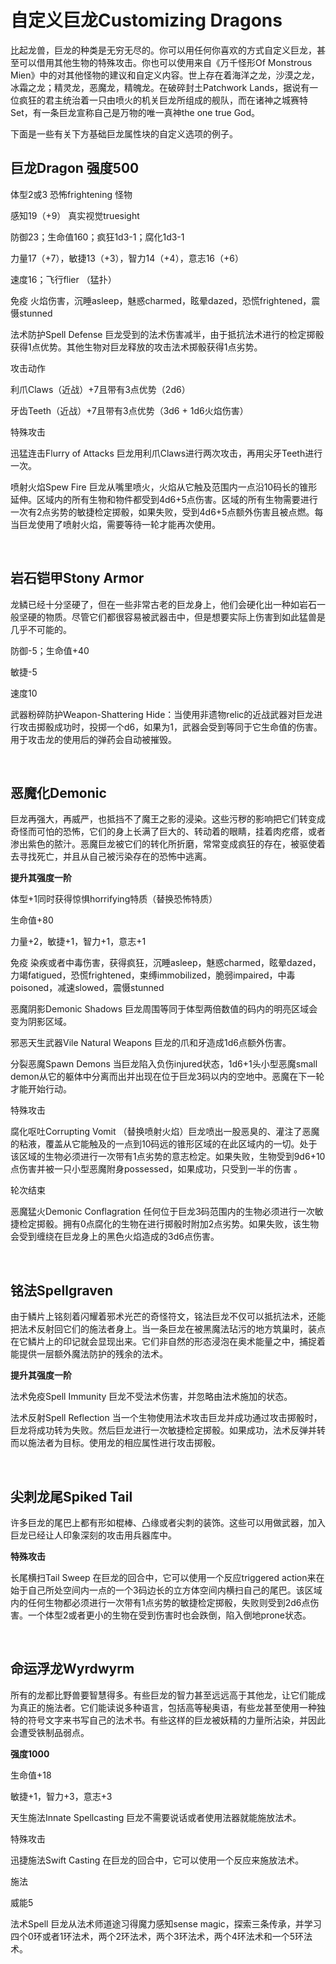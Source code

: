 # 自定义巨龙Customizing Dragons

比起龙兽，巨龙的种类是无穷无尽的。你可以用任何你喜欢的方式自定义巨龙，甚至可以借用其他生物的特殊攻击。你也可以使用来自《万千怪形Of
Monstrous
Mien》中的对其他怪物的建议和自定义内容。世上存在着海洋之龙，沙漠之龙，冰霜之龙；精灵龙，恶魔龙，精魄龙。在破碎封土Patchwork
Lands，据说有一位疯狂的君主统治着一只由喷火的机关巨龙所组成的舰队，而在诸神之城赛特Set，有一条巨龙宣称自己是万物的唯一真神the
one true God。

下面是一些有关下方基础巨龙属性块的自定义选项的例子。

## 巨龙Dragon 强度500

体型2或3 恐怖frightening 怪物

感知19（+9） 真实视觉truesight

防御23；生命值160；疯狂1d3-1；腐化1d3-1

力量17（+7），敏捷13（+3），智力14（+4），意志16（+6）

速度16；飞行flier （猛扑）

免疫
火焰伤害，沉睡asleep，魅惑charmed，眩晕dazed，恐慌frightened，震慑stunned

法术防护Spell Defense
巨龙受到的法术伤害减半，由于抵抗法术进行的检定掷骰获得1点优势。其他生物对巨龙释放的攻击法术掷骰获得1点劣势。

攻击动作

利爪Claws（近战）+7且带有3点优势（2d6）

牙齿Teeth（近战）+7且带有3点优势（3d6 + 1d6火焰伤害）

特殊攻击

迅猛连击Flurry of Attacks
巨龙用利爪Claws进行两次攻击，再用尖牙Teeth进行一次。

喷射火焰Spew Fire
巨龙从嘴里喷火，火焰从它触及范围内一点沿10码长的锥形延伸。区域内的所有生物和物件都受到4d6+5点伤害。区域的所有生物需要进行一次有2点劣势的敏捷检定掷骰，如果失败，受到4d6+5点额外伤害且被点燃。每当巨龙使用了喷射火焰，需要等待一轮才能再次使用。

 

## 岩石铠甲Stony Armor

龙鳞已经十分坚硬了，但在一些非常古老的巨龙身上，他们会硬化出一种如岩石一般坚硬的物质。尽管它们都很容易被武器击中，但是想要实际上伤害到如此猛兽是几乎不可能的。

防御-5；生命值+40

敏捷-5

速度10

武器粉碎防护Weapon-Shattering
Hide：当使用非遗物relic的近战武器对巨龙进行攻击掷骰成功时，投掷一个d6，如果为1，武器会受到等同于它生命值的伤害。用于攻击龙的使用后的弹药会自动被摧毁。

 

## 恶魔化Demonic

巨龙再强大，再威严，也抵挡不了魔王之影的浸染。这些污秽的影响把它们转变成奇怪而可怕的恐怖，它们的身上长满了巨大的、转动着的眼睛，挂着肉疙瘩，或者渗出紫色的脓汁。恶魔巨龙被它们的转化所折磨，常常变成疯狂的存在，被驱使着去寻找死亡，并且从自己被污染存在的恐怖中逃离。

**提升其强度一阶**

体型+1同时获得惊惧horrifying特质（替换恐怖特质）

生命值+80

力量+2，敏捷+1，智力+1，意志+1

免疫
染疾或者中毒伤害，获得疯狂，沉睡asleep，魅惑charmed，眩晕dazed，力竭fatigued，恐慌frightened，束缚immobilized，脆弱impaired，中毒poisoned，减速slowed，震慑stunned

恶魔阴影Demonic Shadows
巨龙周围等同于体型两倍数值的码内的明亮区域会变为阴影区域。

邪恶天生武器Vile Natural Weapons 巨龙的爪和牙造成1d6点额外伤害。

分裂恶魔Spawn Demons 当巨龙陷入负伤injured状态，1d6+1头小型恶魔small
demon从它的躯体中分离而出并出现在位于巨龙3码以内的空地中。恶魔在下一轮才能开始行动。

特殊攻击

腐化呕吐Corrupting Vomit
（替换喷射火焰）巨龙喷出一股恶臭的、灌注了恶魔的粘液，覆盖从它能触及的一点到10码远的锥形区域的在此区域内的一切。处于该区域的生物必须进行一次带有1点劣势的意志检定。如果失败，生物受到9d6+10点伤害并被一只小型恶魔附身possessed，如果成功，只受到一半的伤害
。

轮次结束

恶魔猛火Demonic Conflagration
任何位于巨龙3码范围内的生物必须进行一次敏捷检定掷骰。拥有0点腐化的生物在进行掷骰时附加2点劣势。如果失败，该生物会受到缠绕在巨龙身上的黑色火焰造成的3d6点伤害。

 

## 铭法Spellgraven

由于鳞片上铭刻着闪耀着邪术光芒的奇怪符文，铭法巨龙不仅可以抵抗法术，还能把法术反射回它们的施法者身上。当一条巨龙在被黑魔法玷污的地方筑巢时，装点在它鳞片上的印记就会显现出来。它们非自然的形态浸泡在奥术能量之中，捕捉着能提供一层额外魔法防护的残余的法术。

**提升其强度一阶**

法术免疫Spell Immunity 巨龙不受法术伤害，并忽略由法术施加的状态。

法术反射Spell Reflection
当一个生物使用法术攻击巨龙并成功通过攻击掷骰时，巨龙将成功转为失败。然后巨龙进行一次敏捷检定掷骰。如果成功，法术反弹并转而以施法者为目标。使用龙的相应属性进行攻击掷骰。

 

## 尖刺龙尾Spiked Tail

许多巨龙的尾巴上都有形如棍棒、凸缘或者尖刺的装饰。这些可以用做武器，加入巨龙已经让人印象深刻的攻击用兵器库中。

**特殊攻击**

长尾横扫Tail Sweep 在巨龙的回合中，它可以使用一个反应triggered
action来在始于自己所处空间内一点的一个3码边长的立方体空间内横扫自己的尾巴。该区域内的任何生物都必须进行一次带有1点劣势的敏捷检定掷骰，失败则受到2d6点伤害。一个体型2或者更小的生物在受到伤害时也会跌倒，陷入倒地prone状态。

 

## 命运浮龙Wyrdwyrm

所有的龙都比野兽要智慧得多。有些巨龙的智力甚至远远高于其他龙，让它们能成为真正的施法者。它们能读说多种语言，包括高等秘奥语，有些龙甚至使用一种独特的符号文字来书写自己的法术书。有些这样的巨龙被妖精的力量所沾染，并因此会遭受铁制品弱点。

**强度1000**

生命值+18

敏捷+1，智力+3，意志+3

天生施法Innate Spellcasting 巨龙不需要说话或者使用法器就能施放法术。

特殊攻击

迅捷施法Swift Casting 在巨龙的回合中，它可以使用一个反应来施放法术。

施法

威能5

法术Spell 巨龙从法术师道途习得魔力感知sense
magic，探索三条传承，并学习四个0环或者1环法术，两个2环法术，两个3环法术，两个4环法术和一个5环法术。
